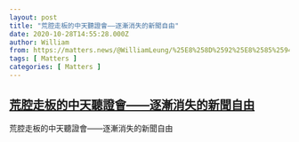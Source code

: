 ```yaml
---
layout: post
title: "荒腔走板的中天聽證會——逐漸消失的新聞自由"
date: 2020-10-28T14:55:28.000Z
author: William
from: https://matters.news/@WilliamLeung/%25E8%258D%2592%25E8%2585%2594%25E8%25B5%25B0%25E6%259D%25BF%25E7%259A%2584%25E4%25B8%25AD%25E5%25A4%25A9%25E8%2581%25BD%25E8%25AD%2589%25E6%259C%2583-%25E9%2580%2590%25E6%25BC%25B8%25E6%25B6%2588%25E5%25A4%25B1%25E7%259A%2584%25E6%2596%25B0%25E8%2581%259E%25E8%2587%25AA%25E7%2594%25B1-bafyreic6o56bcljad2b3offd7ly5cykt4n6lzbvc2s7dte6xjwcuetyqge
tags: [ Matters ]
categories: [ Matters ]
---
```

<!--1603896928000-->
[荒腔走板的中天聽證會——逐漸消失的新聞自由](https://matters.news/@WilliamLeung/%25E8%258D%2592%25E8%2585%2594%25E8%25B5%25B0%25E6%259D%25BF%25E7%259A%2584%25E4%25B8%25AD%25E5%25A4%25A9%25E8%2581%25BD%25E8%25AD%2589%25E6%259C%2583-%25E9%2580%2590%25E6%25BC%25B8%25E6%25B6%2588%25E5%25A4%25B1%25E7%259A%2584%25E6%2596%25B0%25E8%2581%259E%25E8%2587%25AA%25E7%2594%25B1-bafyreic6o56bcljad2b3offd7ly5cykt4n6lzbvc2s7dte6xjwcuetyqge)
------

<div>
荒腔走板的中天聽證會——逐漸消失的新聞自由
</div>

